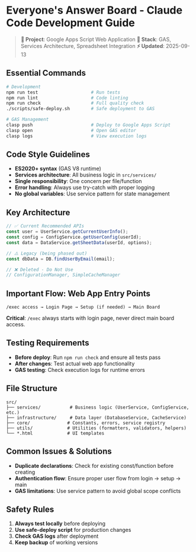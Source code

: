 # Everyone's Answer Board - Claude Code Development Guide

> **🎯 Project**: Google Apps Script Web Application
> **🔧 Stack**: GAS, Services Architecture, Spreadsheet Integration
> **⚡ Updated**: 2025-09-13

## Essential Commands

```bash
# Development
npm run test                    # Run tests
npm run lint                    # Code linting
npm run check                   # Full quality check
./scripts/safe-deploy.sh        # Safe deployment to GAS

# GAS Management
clasp push                      # Deploy to Google Apps Script
clasp open                      # Open GAS editor
clasp logs                      # View execution logs
```

## Code Style Guidelines

- **ES2020+ syntax** (GAS V8 runtime)
- **Services architecture**: All business logic in `src/services/`
- **Single responsibility**: One concern per file/function
- **Error handling**: Always use try-catch with proper logging
- **No global variables**: Use service pattern for state management

## Key Architecture

```javascript
// ✅ Current Recommended APIs
const user = UserService.getCurrentUserInfo();
const config = ConfigService.getUserConfig(userId);
const data = DataService.getSheetData(userId, options);

// ⚠️ Legacy (being phased out)
const dbData = DB.findUserByEmail(email);

// ❌ Deleted - Do Not Use
// ConfigurationManager, SimpleCacheManager
```

## Important Flow: Web App Entry Points

```
/exec access → Login Page → Setup (if needed) → Main Board
```

**Critical**: `/exec` always starts with login page, never direct main board access.

## Testing Requirements

- **Before deploy**: Run `npm run check` and ensure all tests pass
- **After changes**: Test actual web app functionality
- **GAS testing**: Check execution logs for runtime errors

## File Structure

```
src/
├── services/           # Business logic (UserService, ConfigService, etc.)
├── infrastructure/     # Data layer (DatabaseService, CacheService)
├── core/              # Constants, errors, service registry
├── utils/             # Utilities (formatters, validators, helpers)
└── *.html             # UI templates
```

## Common Issues & Solutions

- **Duplicate declarations**: Check for existing const/function before creating
- **Authentication flow**: Ensure proper user flow from login → setup → main
- **GAS limitations**: Use service pattern to avoid global scope conflicts

## Safety Rules

1. **Always test locally** before deploying
2. **Use safe-deploy script** for production changes
3. **Check GAS logs** after deployment
4. **Keep backup** of working versions